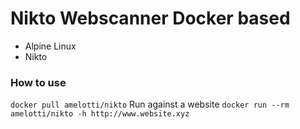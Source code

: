 # Nikto Webscanner Docker based
- Alpine Linux
- Nikto

### How to use

`docker pull amelotti/nikto`
Run against a website
`docker run --rm amelotti/nikto -h http://www.website.xyz`

